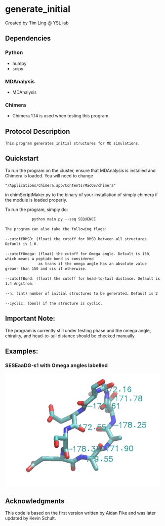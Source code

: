 # generate_initial
Created by Tim Ling @ YSL lab

## Dependencies

### Python
* numpy
* scipy

### MDAnalysis
* MDAnalysis

### Chimera
* Chimera 1.14 is used when testing this program.

## Protocol Description
	
	This program generates initial structures for MD simulations.

## Quickstart

  To run the program on the cluster, ensure that MDAnalysis is installed and Chimera is loaded.
  You will need to change 
  
  	"/Applications/Chimera.app/Contents/MacOS/chimera" 
	
  in chimScriptMaker.py to the binary of your installation of simply chimera if the module is loaded properly. 
	
  To run the program, simply do:

				python main.py --seq SEQUENCE 

	The program can also take the following flags:
		
    --cutoffRMSD: (float) the cutoff for RMSD between all structures. Default is 1.0.
    
    --cutoffOmega: (float) the cutoff for Omega angle. Default is 150, which means a peptide bond is considered 
                   as trans if the omega angle has an absolute value greaer than 150 and cis if otherwise.
    
    --cutoffBond: (float) the cutoff for head-to-tail distance. Default is 1.4 Angstrom.
    
    --n: (int) number of initial structures to be generated. Default is 2
    
    --cyclic: (bool) if the structure is cyclic. 
    
## Important Note:

  The program is currently still under testing phase and the omega angle, chirality, and head-to-tail distance should be checked manually.
  
## Examples:
### SESEaaDG-s1 with Omega angles labelled
![](https://github.com/yling01/generate_initial/blob/master/Picture/SESEaaDG.png)


## Acknowledgments
This code is based on the first version written by Aidan Fike and was later updated by Kevin Schult.




